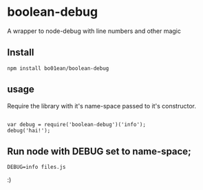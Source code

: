 # boolean-debug
A wrapper to node-debug with line numbers and other magic


## Install

```
npm install bo01ean/boolean-debug
```

## usage

Require the library with it's name-space passed to it's constructor.


```

var debug = require('boolean-debug')('info');
debug('hai!');
```


## Run node with DEBUG set to name-space;

```
DEBUG=info files.js

```

:)
